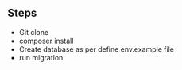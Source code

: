 
## Steps

- Git clone
- composer install
- Create database as per define env.example file
- run migration